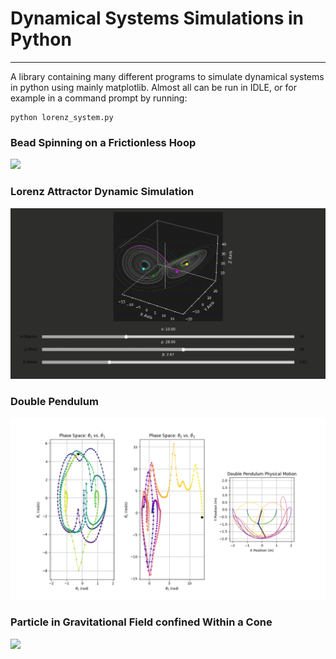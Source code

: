 # Dynamical Systems Simulations in Python
---
A library containing many different programs to simulate dynamical systems in python using mainly matplotlib. Almost all can be run in IDLE, or for example in a command prompt by running:
```
python lorenz_system.py
```
### Bead Spinning on a Frictionless Hoop
![](https://github.com/user-attachments/assets/a14e841c-7c59-45e8-a15d-26d0f450f461)

### Lorenz Attractor Dynamic Simulation
![](https://github.com/jacobbriones1/dynamical_systems/blob/main/imgs/Lorenz_System.gif)

### Double Pendulum 
![](https://github.com/jacobbriones1/dynamical_systems/blob/main/imgs/double_pendulum.png)

### Particle in Gravitational Field confined Within a Cone 
![](https://github.com/jacobbriones1/dynamical_systems/blob/main/imgs/cone.gif)


